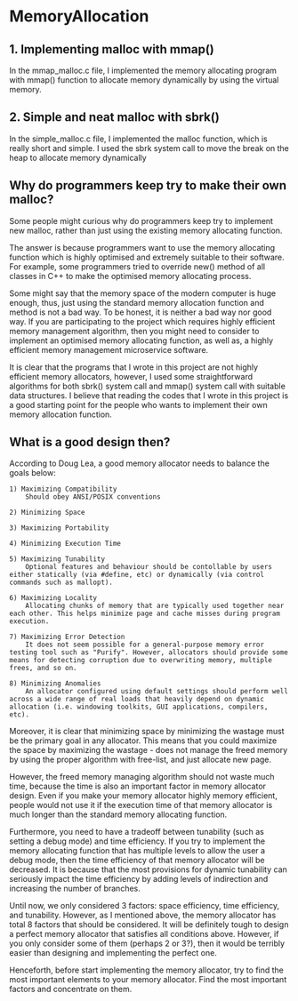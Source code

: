 # MemoryAllocation

## 1. Implementing malloc with mmap()

In the mmap_malloc.c file, I implemented the memory allocating program with mmap() function to allocate memory dynamically by using the virtual memory.

## 2. Simple and neat malloc with sbrk()

In the simple_malloc.c file, I implemented the malloc function, which is really short and simple. I used the sbrk system call to move the break on the heap to allocate memory dynamically

## Why do programmers keep try to make their own malloc?

Some people might curious why do programmers keep try to implement new malloc, rather than just using the existing memory allocating function.

The answer is because programmers want to use the memory allocating function which is highly optimised and extremely suitable to their software. For example, some programmers tried to override new() method of all classes in C++ to make the optimised memory allocating process.

Some might say that the memory space of the modern computer is huge enough, thus, just using the standard memory allocation function and method is not a bad way. To be honest, it is neither a bad way nor good way. If you are participating to the project which requires highly efficient memory management algorithm, then you might need to consider to implement an optimised memory allocating function, as well as, a highly efficient memory management microservice software.

It is clear that the programs that I wrote in this project are not highly efficient memory allocators, however, I used some straightforward algorithms for both sbrk() system call and mmap() system call with suitable data structures. I believe that reading the codes that I wrote in this project is a good starting point for the people who wants to implement their own memory allocation function.

## What is a good design then?

According to Doug Lea, a good memory allocator needs to balance the goals below:

    1) Maximizing Compatibility
        Should obey ANSI/POSIX conventions

    2) Minimizing Space

    3) Maximizing Portability

    4) Minimizing Execution Time

    5) Maximizing Tunability
        Optional features and behaviour should be contollable by users either statically (via #define, etc) or dynamically (via control commands such as mallopt).

    6) Maximizing Locality
        Allocating chunks of memory that are typically used together near each other. This helps minimize page and cache misses during program execution.

    7) Maximizing Error Detection
        It does not seem possible for a general-purpose memory error testing tool such as "Purify". However, allocators should provide some means for detecting corruption due to overwriting memory, multiple frees, and so on.

    8) Minimizing Anomalies
        An allocator configured using default settings should perform well across a wide range of real loads that heavily depend on dynamic allocation (i.e. windowing toolkits, GUI applications, compilers, etc).


Moreover, it is clear that minimizing space by minimizing the wastage must be the primary goal in any allocator. This means that you could maximize the space by maximizing the wastage - does not manage the freed memory by using the proper algorithm with free-list, and just allocate new page.

However, the freed memory managing algorithm should not waste much time, because the time is also an important factor in memory allocator design. Even if you make your memory allocator highly memory efficient, people would not use it if the execution time of that memory allocator is much longer than the standard memory allocating function.

Furthermore, you need to have a tradeoff between tunability (such as setting a debug mode) and time efficiency. If you try to implement the memory allocating function that has multiple levels to allow the user a debug mode, then the time efficiency of that memory allocator will be decreased. It is because that the most provisions for dynamic tunability can seriously impact the time efficiency by adding levels of indirection and increasing the number of branches.

Until now, we only considered 3 factors: space efficiency, time efficiency, and tunability. However, as I mentioned above, the memory allocator has total 8 factors that should be considered. It will be definitely tough to design a perfect memory allocator that satisfies all conditions above. However, if you only consider some of them (perhaps 2 or 3?), then it would be terribly easier than designing and implementing the perfect one.

Henceforth, before start implementing the memory allocator, try to find the most important elements to your memory allocator. Find the most important factors and concentrate on them.